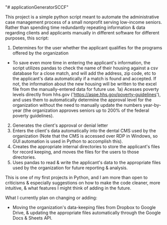 "# applicationGeneratorSCCF" 

This project is a simple python script meant to automate the administrative case management process of a small nonprofit serving low-income seniors. Rather than spending time redundantly repeating information & data regarding clients and applicants manually in different software for different purposes, this script:

1) Determines for the user whether the applicant qualifies for the programs offered by the organization
- To save even more time in entering the applicant's information, the script utilizes pandas to check the name of their housing against a csv database for a close match, and will add the address, zip code, etc to the applicant's data automatically if a match is found and accepted. If not, the information about the new housing will be written to the excel file from the manually-entered data for future use.
1a) Acesses poverty levels directly from hhs.gov ('https://aspe.hhs.gov/poverty-guidelines'), and uses them to automatically determine the approval level for the organization without the need to manually update the numbers year-by-year (the organization approves seniors up to 200% of the federal poverty guidelines).
2) Generates the client's approval or denial letter
3) Enters the client's data automatically into the dental CMS used by the organization (Note that the CMS is accessed over RDP in Windows, so GUI automation is used in Python to accomplish this).
4) Creates the appropriate internal directories to store the applicant's files for record keeping, and moves the files for the users to those directories.
5) Uses pandas to read & write the applicant's data to the appropriate files used by the organization for future reporting & analysis.

This is one of my first projects in Python, and I am more than open to criticisms & especially suggestions on how to make the code cleaner, more intuitive, & what features I might think of adding in the future.

What I currently plan on changing or adding:



- Moving the organization's data-keeping files from Dropbox to Google Drive, & updating the appropriate files automatically through the Google Docs & Sheets API.
